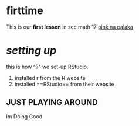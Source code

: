# firttime
This is our **first lesson** in sec math 17
[pink na palaka](https://www.youtube.com)

# *setting up*

this is how ^?^ we set-up RStudio.
1. installed r from the R website
2. installed ==RStudio== from their website


## JUST PLAYING AROUND 

Im Doing Good 
